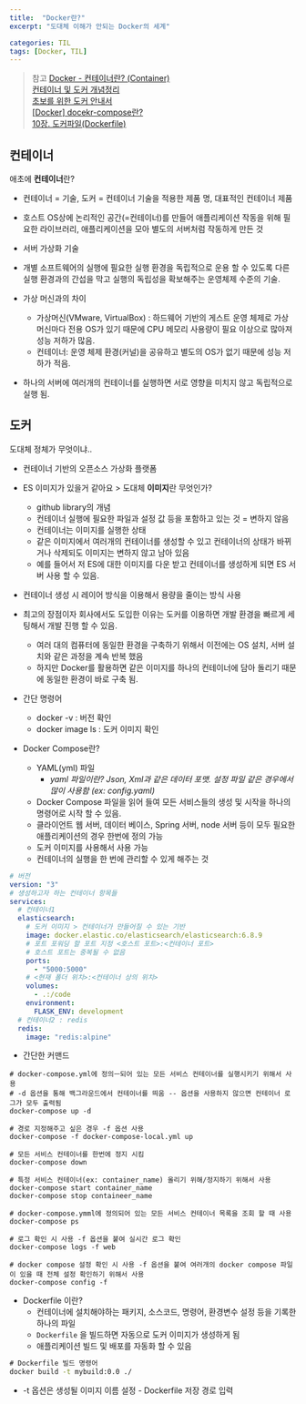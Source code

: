 ```yaml
---
title:  "Docker란?"
excerpt: "도대체 이해가 안되는 Docker의 세계"

categories: TIL
tags: [Docker, TIL]
---
```



> 참고
[Docker - 컨테이너란? (Container)](https://captcha.tistory.com/46)  
[컨테이너 및 도커 개념정리](https://velog.io/@geunwoobaek/%EC%BB%A8%ED%85%8C%EC%9D%B4%EB%84%88-%EB%B0%8F-%EB%8F%84%EC%BB%A4-%EA%B0%9C%EB%85%90%EC%A0%95%EB%A6%AC)  
[초보를 위한 도커 안내서](https://subicura.com/2017/01/19/docker-guide-for-beginners-1.html)  
[[Docker] docekr-compose란?](https://conanglog.tistory.com/72)  
[10장. 도커파일(Dockerfile)](https://velog.io/@ckstn0777/%EB%8F%84%EC%BB%A4%ED%8C%8C%EC%9D%BCDockerfile)   


## 컨테이너

 애초에 **컨테이너**란?
* 컨테이너 = 기술, 도커 = 컨테이너 기술을 적용한 제품 명, 대표적인 컨테이너 제품
	
* 호스트 OS상에 논리적인 공간(=컨테이너)를 만들어 애플리케이션 작동을 위해 필요한 라이브러리, 애플리케이션을 모아 별도의 서버처럼 작동하게 만든 것

* 서버 가상화 기술

* 개별 소프트웨어의 실행에 필요한 실행 환경을 독립적으로 운용 할 수 있도록 다른 실행 환경과의 간섭을 막고 실행의 독립성을 확보해주는 운영체제 수준의 기술. 

* 가상 머신과의 차이
	* 가상머신(VMware, VirtualBox) : 하드웨어 기반의 게스트 운영 체제로 가상 머신마다 전용 OS가 있기 때문에 CPU 메모리 사용량이 필요 이상으로 많아져 성능 저하가 많음. 
	* 컨테이너: 운영 체제 환경(커널)을 공유하고 별도의 OS가 없기 때문에 성능 저하가 적음. 

* 하나의 서버에 여러개의 컨테이너를 실행하면 서로 영향을 미치지 않고 독립적으로 실행 됨.


## 도커
도대체 정체가 무엇이냐..

* 컨테이너 기반의 오픈소스 가상화 플랫폼

* ES 이미지가 있을거 같아요 > 도대체 **이미지**란 무엇인가? 
	* github library의 개념
	* 컨테이너 실행에 필요한 파일과 설정 값 등을 포함하고 있는 것 = 변하지 않음 
	* 컨테이너는 이미지를 실행한 상태
	* 같은 이미지에서 여러개의 컨테이너를 생성할 수 있고 컨테이너의 상태가 바뀌거나 삭제되도 이미지는 변하지 않고 남아 있음 
	* 예를 들어서 저 ES에 대한 이미지를 다운 받고 컨테이너를 생성하게 되면 ES 서버 사용 할 수 있음. 

* 컨테이너 생성 시 레이어 방식을 이용해서 용량을 줄이는 방식 사용

* 최고의 장점이자 회사에서도 도입한 이유는 도커를 이용하면 개발 환경을 빠르게 세팅해서 개발 진행 할 수 있음.
	* 여러 대의 컴퓨터에 동일한 환경을 구축하기 위해서 이전에는 OS 설치, 서버 설치와 같은 과정을 계속 반복 했음
	* 하지만 Docker를 활용하면 같은 이미지를 하나의 컨테이너에 담아 돌리기 때문에 동일한 환경이 바로 구축 됨. 

* 간단 명령어
	* docker -v : 버전 확인
	* docker image ls : 도커 이미지 확인

* Docker Compose란?
	* YAML(yml) 파일  
		* *yaml 파일이란? Json, Xml과 같은 데이터 포맷. 설정 파일 같은 경우에서 많이 사용함 (ex: config.yaml)*
	* Docker Compose 파일을 읽어 들여 모든 서비스들의 생성 및 시작을 하나의 명령어로 시작 할 수 있음. 
	* 클라이언트 웹 서버, 데이터 베이스, Spring 서버, node 서버 등이 모두 필요한 애플리케이션의 경우 한번에 정의 가능
	* 도커 이미지를 사용해서 사용 가능
	* 컨테이너의 실행을 한 번에 관리할 수 있게 해주는 것
	
``` yml
# 버전
version: "3"
# 생성하고자 하는 컨테이너 항목들
services:
  # 컨테이너1
  elasticsearch:
    # 도커 이미지 > 컨테이너가 만들어질 수 있는 기반
    image: docker.elastic.co/elasticsearch/elasticsearch:6.8.9
    # 포트 포워딩 할 포트 지정 <호스트 포트>:<컨테이너 포트>
    # 호스트 포트는 중복될 수 없음
    ports:
      - "5000:5000"
    # <현재 폴더 위치>:<컨테이너 상의 위치>
    volumes:
      - .:/code
    environment:
      FLASK_ENV: development
  # 컨테이너2 : redis
  redis:
    image: "redis:alpine"
```

* 간단한 커맨드
``` shell
# docker-compose.yml에 정의ㅡ되어 있는 모든 서비스 컨테이너를 실행시키기 위해서 사용
# -d 옵션을 통해 백그라운드에서 컨테이너를 띄움 -- 옵션을 사용하지 않으면 컨테이너 로그가 모두 출력됨
docker-compose up -d

# 경로 지정해주고 싶은 경우 -f 옵션 사용
docker-compose -f docker-compose-local.yml up 

# 모든 서비스 컨테이너를 한번에 정지 시킴
docker-compose down

# 특정 서비스 컨테이너(ex: container_name) 올리기 위해/정지하기 위해서 사용
docker-compose start container_name
docker-compose stop containeer_name

# docker-compose.ymml에 정의되어 있는 모든 서비스 컨테이너 목록을 조회 할 때 사용
docker-compose ps

# 로그 확인 시 사용 -f 옵션을 붙여 실시간 로그 확인
docker-compose logs -f web

# docker compose 설정 확인 시 사용 -f 옵션을 붙여 여러개의 docker compose 파일이 있을 때 전체 설정 확인하기 위해서 사용
docker-compose config -f
```


* Dockerfile 이란?
	* 컨테이너에 설치해야하는 패키지, 소스코드, 명령어, 환경변수 설정 등을 기록한 하나의 파일
	* `Dockerfile` 을 빌드하면 자동으로 도커 이미지가 생성하게 됨
	* 애플리케이션 빌드 및 배포를 자동화 할 수 있음
``` bat
# Dockerfile 빌드 명령어
docker build -t mybuild:0.0 ./
```
* -t 옵션은 생성될 이미지 이름 설정 - Dockerfile 저장 경로 입력